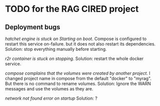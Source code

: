 # TODO for the RAG CIRED project

## Deployment bugs

*hatchet engine is stuck on Starting on boot*.
Compose is configured to restart this service on-failure.
but it does not also restart its dependencies.
Solution: stop everything manually before starting.

*r2r container is stuck on stopping*. Solution: restart the whole docker service.

*compose complains that the volumes were created by another project*.
I changed project name in compose from the default "docker" to "myrag".
But there is no command to rename volumes.
Solution: Ignore the WARN messages and use the volumes as they are.

*network not found error on startup*
Solution: ?
